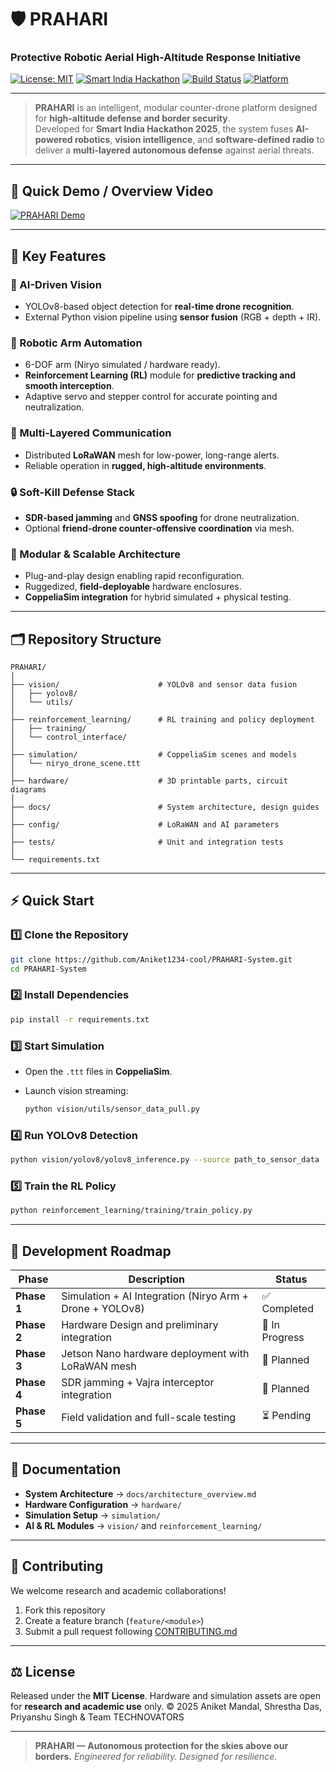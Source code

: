 # 🛡️ PRAHARI  
### **Protective Robotic Aerial High-Altitude Response Initiative**

[![License: MIT](https://img.shields.io/badge/License-MIT-blue.svg)](LICENSE)
[![Smart India Hackathon](https://img.shields.io/badge/Smart%20India%20Hackathon-2025-orange.svg)](#)
[![Build Status](https://img.shields.io/badge/Status-Prototype%20Ready-green.svg)](#)
[![Platform](https://img.shields.io/badge/Platform-Jetson%20%7C%20Python%20%7C%20ROS%20%7C%20CoppeliaSim-blue.svg)](#)

---

> **PRAHARI** is an intelligent, modular counter-drone platform designed for **high-altitude defense and border security**.  
Developed for **Smart India Hackathon 2025**, the system fuses **AI-powered robotics**, **vision intelligence**, and **software-defined radio** to deliver a **multi-layered autonomous defense** against aerial threats.

---

## 🎥 Quick Demo / Overview Video    

[![PRAHARI Demo](https://img.youtube.com/vi/mN3kXhBsl9o/0.jpg)](https://www.youtube.com/watch?v=mN3kXhBsl9o)

---

## 🚀 Key Features

### 🧠 AI-Driven Vision

* YOLOv8-based object detection for **real-time drone recognition**.
* External Python vision pipeline using **sensor fusion** (RGB + depth + IR).

### 🤖 Robotic Arm Automation

* 6-DOF arm (Niryo simulated / hardware ready).
* **Reinforcement Learning (RL)** module for **predictive tracking and smooth interception**.
* Adaptive servo and stepper control for accurate pointing and neutralization.

### 📡 Multi-Layered Communication

* Distributed **LoRaWAN** mesh for low-power, long-range alerts.
* Reliable operation in **rugged, high-altitude environments**.

### 🔒 Soft-Kill Defense Stack

* **SDR-based jamming** and **GNSS spoofing** for drone neutralization.
* Optional **friend-drone counter-offensive coordination** via mesh.

### 🧩 Modular & Scalable Architecture

* Plug-and-play design enabling rapid reconfiguration.
* Ruggedized, **field-deployable** hardware enclosures.
* **CoppeliaSim integration** for hybrid simulated + physical testing.

---

## 🗂️ Repository Structure

```
PRAHARI/
│
├── vision/                      # YOLOv8 and sensor data fusion
│   ├── yolov8/
│   └── utils/
│
├── reinforcement_learning/      # RL training and policy deployment
│   ├── training/
│   └── control_interface/
│
├── simulation/                  # CoppeliaSim scenes and models
│   └── niryo_drone_scene.ttt
│
├── hardware/                    # 3D printable parts, circuit diagrams
│
├── docs/                        # System architecture, design guides
│
├── config/                      # LoRaWAN and AI parameters
│
├── tests/                       # Unit and integration tests
│
└── requirements.txt
```

---

## ⚡ Quick Start

### 1️⃣ Clone the Repository

```bash
git clone https://github.com/Aniket1234-cool/PRAHARI-System.git
cd PRAHARI-System
```

### 2️⃣ Install Dependencies

```bash
pip install -r requirements.txt
```

### 3️⃣ Start Simulation

* Open the `.ttt` files in **CoppeliaSim**.
* Launch vision streaming:

  ```bash
  python vision/utils/sensor_data_pull.py
  ```

### 4️⃣ Run YOLOv8 Detection

```bash
python vision/yolov8/yolov8_inference.py --source path_to_sensor_data
```

### 5️⃣ Train the RL Policy

```bash
python reinforcement_learning/training/train_policy.py
```

---

## 🧭 Development Roadmap

| Phase       | Description                                              | Status         |
| ----------- | -------------------------------------------------------- | -------------- |
| **Phase 1** | Simulation + AI Integration (Niryo Arm + Drone + YOLOv8) | ✅ Completed    |
| **Phase 2** | Hardware Design and preliminary integration              | 🧩 In Progress |
| **Phase 3** | Jetson Nano hardware deployment with LoRaWAN mesh        | 🚧 Planned     |
| **Phase 4** | SDR jamming + Vajra interceptor integration              | 🚧 Planned      |
| **Phase 5** | Field validation and full-scale testing                  | ⏳ Pending      |

---

## 📘 Documentation

* **System Architecture** → `docs/architecture_overview.md`
* **Hardware Configuration** → `hardware/`
* **Simulation Setup** → `simulation/`
* **AI & RL Modules** → `vision/` and `reinforcement_learning/`

---

## 🤝 Contributing

We welcome research and academic collaborations!

1. Fork this repository
2. Create a feature branch (`feature/<module>`)
3. Submit a pull request following [CONTRIBUTING.md](CONTRIBUTING.md)

---

## ⚖️ License

Released under the **MIT License**.
Hardware and simulation assets are open for **research and academic use** only.
© 2025 Aniket Mandal, Shrestha Das, Priyanshu Singh & Team TECHNOVATORS

---

> **PRAHARI — Autonomous protection for the skies above our borders.**
> *Engineered for reliability. Designed for resilience.*

